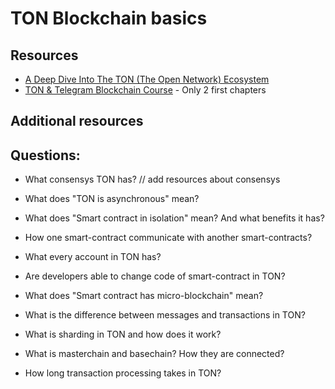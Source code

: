 # TON Blockchain basics

## Resources

* [A Deep Dive Into The TON (The Open Network) Ecosystem](https://okxventures.medium.com/a-deep-dive-into-the-ton-the-open-network-ecosystem-34376fdd6082)
* [TON & Telegram Blockchain Сourse](https://stepik.org/course/176754/syllabus) - Only 2 first chapters

## Additional resources



## Questions:

* What consensys TON has? // add resources about consensys
* What does "TON is asynchronous" mean?
* What does "Smart contract in isolation" mean? And what benefits it has?
* How one smart-contract communicate with another smart-contracts?
  
* What every account in TON has?
* Are developers able to change code of smart-contract in TON?
* What does "Smart contract has micro-blockchain" mean?
* What is the difference between messages and transactions in TON?

* What is sharding in TON and how does it work?
* What is masterchain and basechain? How they are connected?
* How long transaction processing takes in TON?
